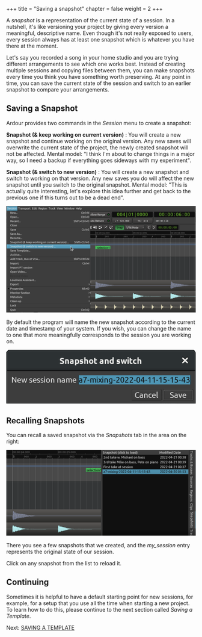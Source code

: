 +++
title = "Saving a snapshot"
chapter = false
weight = 2
+++

A _snapshot_ is a representation of the current state of a session. In a
nutshell, it's like versioning your project by giving every version a
meaningful, descriptive name. Even though it's not really exposed to users,
every session always has at least one snapshot which is whatever you have
there at the moment.

Let's say you recorded a song in your home studio and you are trying different
arrangements to see which one works best. Instead of creating multiple sessions
and copying files between them, you can make snapshots every time you think you
have something worth preserving. At any point in time, you can save the current
state of the session and switch to an earlier snapshot to compare your
arrangements.

## Saving a Snapshot

Ardour provides two commands in the _Session_ menu to create a snapshot:

**Snapshot (& keep working on current version)**
: You will create a new snapshot and continue working on the original version.
Any new saves will overwrite the current state of the project, the newly
created snapshot will not be affected. Mental model: "I think I'm about to
change things in a major way, so I need a backup if everything goes sideways
with my experiment".

**Snapshot (& switch to new version)**
: You will create a new snapshot and switch to working on that version. Any new
saves you do will affect the new snapshot until you switch to the original
snapshot. Mental model: "This is actually quite interesting, let's explore this
idea further and get back to the previous one if this turns out to be a dead
end". 

![snapshots](en/ardour7-snapshot-menu.png)

By default the program will name the new snapshot according to the current date
and timestamp of your system. If you wish, you can change the name to one that
more meaningfully corresponds to the session you are working on.

![snapshots](en/ardour7-snapshot-name.png)

## Recalling Snapshots

You can recall a saved snapshot via the _Snapshots_ tab in the area on the
right:

![snapshot2](en/ardour7-snapshot-list.png)

There you see a few snapshots that we created, and the _my\_session_ entry
represents the original state of our session.

Click on any snapshot from the list to reload it.

## Continuing

Sometimes it is helpful to have a default starting point for new sessions, for
example, for a setup that you use all the time when starting a new project. To
learn how to do this, please continue to the next section called _Saving a
Template_. 

Next: [SAVING A TEMPLATE](../saving-a-template)

